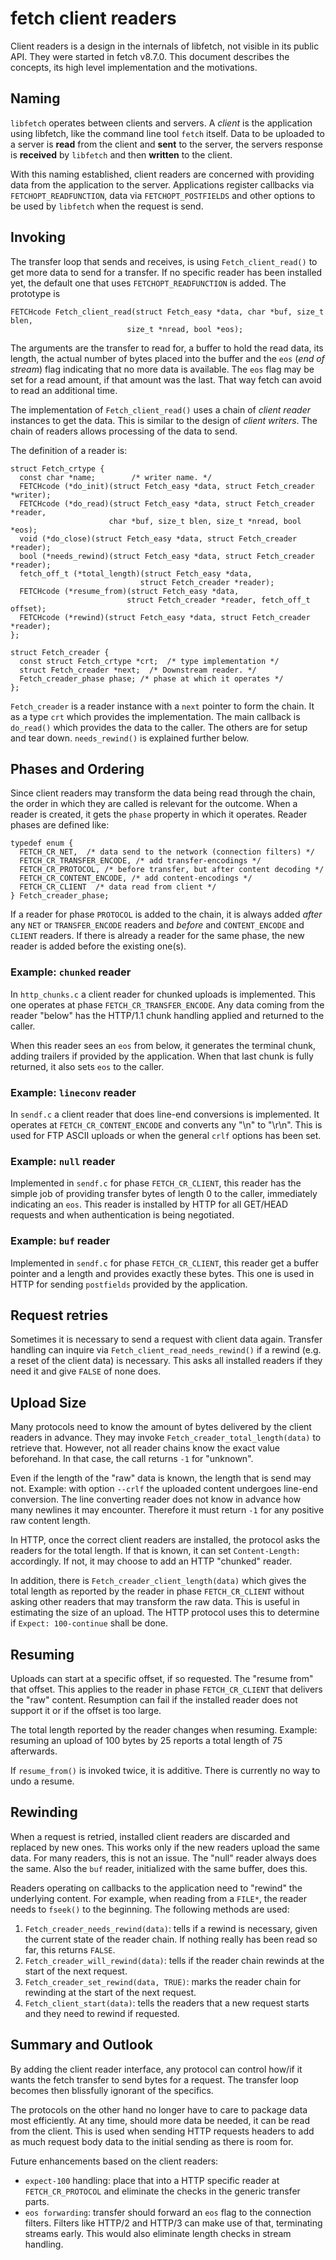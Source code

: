 <!--
Copyright (C) Daniel Stenberg, <daniel@haxx.se>, et al.

SPDX-License-Identifier: fetch
-->

# fetch client readers

Client readers is a design in the internals of libfetch, not visible in its public API. They were started
in fetch v8.7.0. This document describes the concepts, its high level implementation and the motivations.

## Naming

`libfetch` operates between clients and servers. A *client* is the application using libfetch, like the command line tool `fetch` itself. Data to be uploaded to a server is **read** from the client and **sent** to the server, the servers response is **received** by `libfetch` and then **written** to the client.

With this naming established, client readers are concerned with providing data from the application to the server. Applications register callbacks via `FETCHOPT_READFUNCTION`, data via `FETCHOPT_POSTFIELDS` and other options to be used by `libfetch` when the request is send.

## Invoking

The transfer loop that sends and receives, is using `Fetch_client_read()` to get more data to send for a transfer. If no specific reader has been installed yet, the default one that uses `FETCHOPT_READFUNCTION` is added. The prototype is

```
FETCHcode Fetch_client_read(struct Fetch_easy *data, char *buf, size_t blen,
                          size_t *nread, bool *eos);
```
The arguments are the transfer to read for, a buffer to hold the read data, its length, the actual number of bytes placed into the buffer and the `eos` (*end of stream*) flag indicating that no more data is available. The `eos` flag may be set for a read amount, if that amount was the last. That way fetch can avoid to read an additional time.

The implementation of `Fetch_client_read()` uses a chain of *client reader* instances to get the data. This is similar to the design of *client writers*. The chain of readers allows processing of the data to send.

The definition of a reader is:

```
struct Fetch_crtype {
  const char *name;        /* writer name. */
  FETCHcode (*do_init)(struct Fetch_easy *data, struct Fetch_creader *writer);
  FETCHcode (*do_read)(struct Fetch_easy *data, struct Fetch_creader *reader,
                      char *buf, size_t blen, size_t *nread, bool *eos);
  void (*do_close)(struct Fetch_easy *data, struct Fetch_creader *reader);
  bool (*needs_rewind)(struct Fetch_easy *data, struct Fetch_creader *reader);
  fetch_off_t (*total_length)(struct Fetch_easy *data,
                             struct Fetch_creader *reader);
  FETCHcode (*resume_from)(struct Fetch_easy *data,
                          struct Fetch_creader *reader, fetch_off_t offset);
  FETCHcode (*rewind)(struct Fetch_easy *data, struct Fetch_creader *reader);
};

struct Fetch_creader {
  const struct Fetch_crtype *crt;  /* type implementation */
  struct Fetch_creader *next;  /* Downstream reader. */
  Fetch_creader_phase phase; /* phase at which it operates */
};
```

`Fetch_creader` is a reader instance with a `next` pointer to form the chain. It as a type `crt` which provides the implementation. The main callback is `do_read()` which provides the data to the caller. The others are for setup and tear down. `needs_rewind()` is explained further below.

## Phases and Ordering

Since client readers may transform the data being read through the chain, the order in which they are called is relevant for the outcome. When a reader is created, it gets the `phase` property in which it operates. Reader phases are defined like:

```
typedef enum {
  FETCH_CR_NET,  /* data send to the network (connection filters) */
  FETCH_CR_TRANSFER_ENCODE, /* add transfer-encodings */
  FETCH_CR_PROTOCOL, /* before transfer, but after content decoding */
  FETCH_CR_CONTENT_ENCODE, /* add content-encodings */
  FETCH_CR_CLIENT  /* data read from client */
} Fetch_creader_phase;
```

If a reader for phase `PROTOCOL` is added to the chain, it is always added *after* any `NET` or `TRANSFER_ENCODE` readers and *before* and `CONTENT_ENCODE` and `CLIENT` readers. If there is already a reader for the same phase, the new reader is added before the existing one(s).

### Example: `chunked` reader

In `http_chunks.c` a client reader for chunked uploads is implemented. This one operates at phase `FETCH_CR_TRANSFER_ENCODE`. Any data coming from the reader "below" has the HTTP/1.1 chunk handling applied and returned to the caller.

When this reader sees an `eos` from below, it generates the terminal chunk, adding trailers if provided by the application. When that last chunk is fully returned, it also sets `eos` to the caller.

### Example: `lineconv` reader

In `sendf.c` a client reader that does line-end conversions is implemented. It operates at `FETCH_CR_CONTENT_ENCODE` and converts any "\n" to "\r\n". This is used for FTP ASCII uploads or when the general `crlf` options has been set.

### Example: `null` reader

Implemented in `sendf.c` for phase `FETCH_CR_CLIENT`, this reader has the simple job of providing transfer bytes of length 0 to the caller, immediately indicating an `eos`. This reader is installed by HTTP for all GET/HEAD requests and when authentication is being negotiated.

### Example: `buf` reader

Implemented in `sendf.c` for phase `FETCH_CR_CLIENT`, this reader get a buffer pointer and a length and provides exactly these bytes. This one is used in HTTP for sending `postfields` provided by the application.

## Request retries

Sometimes it is necessary to send a request with client data again. Transfer handling can inquire via `Fetch_client_read_needs_rewind()` if a rewind (e.g. a reset of the client data) is necessary. This asks all installed readers if they need it and give `FALSE` of none does.

## Upload Size

Many protocols need to know the amount of bytes delivered by the client readers in advance. They may invoke `Fetch_creader_total_length(data)` to retrieve that. However, not all reader chains know the exact value beforehand. In that case, the call returns `-1` for "unknown".

Even if the length of the "raw" data is known, the length that is send may not. Example: with option `--crlf` the uploaded content undergoes line-end conversion. The line converting reader does not know in advance how many newlines it may encounter. Therefore it must return `-1` for any positive raw content length.

In HTTP, once the correct client readers are installed, the protocol asks the readers for the total length. If that is known, it can set `Content-Length:` accordingly. If not, it may choose to add an HTTP "chunked" reader.

In addition, there is `Fetch_creader_client_length(data)` which gives the total length as reported by the reader in phase `FETCH_CR_CLIENT` without asking other readers that may transform the raw data. This is useful in estimating the size of an upload. The HTTP protocol uses this to determine if `Expect: 100-continue` shall be done.

## Resuming

Uploads can start at a specific offset, if so requested. The "resume from" that offset. This applies to the reader in phase `FETCH_CR_CLIENT` that delivers the "raw" content. Resumption can fail if the installed reader does not support it or if the offset is too large.

The total length reported by the reader changes when resuming. Example: resuming an upload of 100 bytes by 25 reports a total length of 75 afterwards.

If `resume_from()` is invoked twice, it is additive. There is currently no way to undo a resume.

## Rewinding

When a request is retried, installed client readers are discarded and replaced by new ones. This works only if the new readers upload the same data. For many readers, this is not an issue. The "null" reader always does the same. Also the `buf` reader, initialized with the same buffer, does this.

Readers operating on callbacks to the application need to "rewind" the underlying content. For example, when reading from a `FILE*`, the reader needs to `fseek()` to the beginning. The following methods are used:

1. `Fetch_creader_needs_rewind(data)`: tells if a rewind is necessary, given the current state of the reader chain. If nothing really has been read so far, this returns `FALSE`.
2. `Fetch_creader_will_rewind(data)`: tells if the reader chain rewinds at the start of the next request.
3. `Fetch_creader_set_rewind(data, TRUE)`: marks the reader chain for rewinding at the start of the next request.
4. `Fetch_client_start(data)`: tells the readers that a new request starts and they need to rewind if requested.


## Summary and Outlook

By adding the client reader interface, any protocol can control how/if it wants the fetch transfer to send bytes for a request. The transfer loop becomes then blissfully ignorant of the specifics.

The protocols on the other hand no longer have to care to package data most efficiently. At any time, should more data be needed, it can be read from the client. This is used when sending HTTP requests headers to add as much request body data to the initial sending as there is room for.

Future enhancements based on the client readers:
* `expect-100` handling: place that into a HTTP specific reader at `FETCH_CR_PROTOCOL` and eliminate the checks in the generic transfer parts.
* `eos forwarding`: transfer should forward an `eos` flag to the connection filters. Filters like HTTP/2 and HTTP/3 can make use of that, terminating streams early. This would also eliminate length checks in stream handling.
